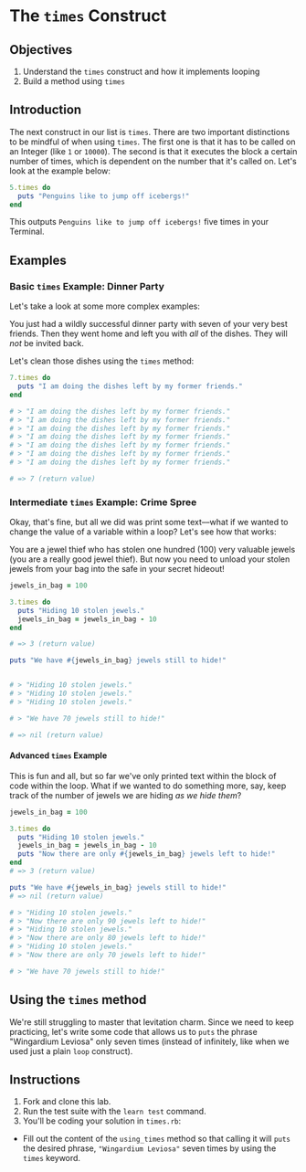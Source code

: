 # The `times` Construct

## Objectives

1. Understand the `times` construct and how it implements looping
2. Build a method using `times`

## Introduction

The next construct in our list is `times`. There are two important distinctions to be mindful of when using `times`. The first one is that it has to be called on an Integer (like `1` or `10000`). The second is that it executes the block a certain number of times, which is dependent on the number that it's called on. Let's look at the example below:

```ruby
5.times do
  puts "Penguins like to jump off icebergs!"
end
```

This outputs `Penguins like to jump off icebergs!` five times in your Terminal.
## Examples

### Basic `times` Example: Dinner Party

Let's take a look at some more complex examples: 

You just had a wildly successful dinner party with seven of your very best friends. Then they went home and left you with *all* of the dishes. They will *not* be invited back. 

Let's clean those dishes using the `times` method:

```ruby
7.times do 
  puts "I am doing the dishes left by my former friends."
end

# > "I am doing the dishes left by my former friends."
# > "I am doing the dishes left by my former friends."
# > "I am doing the dishes left by my former friends."
# > "I am doing the dishes left by my former friends."
# > "I am doing the dishes left by my former friends."
# > "I am doing the dishes left by my former friends."
# > "I am doing the dishes left by my former friends."

# => 7 (return value)
```

### Intermediate `times` Example: Crime Spree

Okay, that's fine, but all we did was print some text––what if we wanted to change the value of a variable within a loop? Let's see how that works: 

You are a jewel thief who has stolen one hundred (100) very valuable jewels (you are a really good jewel thief). But now you need to unload your stolen jewels from your bag into the safe in your secret hideout!  

```ruby
jewels_in_bag = 100

3.times do 
  puts "Hiding 10 stolen jewels."
  jewels_in_bag = jewels_in_bag - 10
end

# => 3 (return value)

puts "We have #{jewels_in_bag} jewels still to hide!"


# > "Hiding 10 stolen jewels."
# > "Hiding 10 stolen jewels."
# > "Hiding 10 stolen jewels."

# > "We have 70 jewels still to hide!"

# => nil (return value)

```

#### Advanced `times` Example

This is fun and all, but so far we've only printed text within the block of code within the loop. What if we wanted to do something more, say, keep track of the number of jewels we are hiding *as we hide them*? 

```ruby
jewels_in_bag = 100

3.times do 
  puts "Hiding 10 stolen jewels."
  jewels_in_bag = jewels_in_bag - 10
  puts "Now there are only #{jewels_in_bag} jewels left to hide!"
end
# => 3 (return value)

puts "We have #{jewels_in_bag} jewels still to hide!"
# => nil (return value)

# > "Hiding 10 stolen jewels."
# > "Now there are only 90 jewels left to hide!"
# > "Hiding 10 stolen jewels."
# > "Now there are only 80 jewels left to hide!"
# > "Hiding 10 stolen jewels."
# > "Now there are only 70 jewels left to hide!"

# > "We have 70 jewels still to hide!"

```

## Using the `times` method

We're still struggling to master that levitation charm. Since we need to keep practicing, let's write some code that allows us to `puts` the phrase "Wingardium Leviosa" only seven times (instead of infinitely, like when we used just a plain `loop` construct).

## Instructions

1. Fork and clone this lab.
2. Run the test suite with the `learn test` command. 
3. You'll be coding your solution in `times.rb`: 

  * Fill out the content of the `using_times` method so that calling it will `puts` the desired phrase, `"Wingardium Leviosa"` seven times by using the `times` keyword.  




